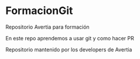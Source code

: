 # FormacionGit
Repositorio Avertia para formación

En este repo aprendemos a usar git y como hacer PR

Repositorio mantenido por los developers de Avertia
